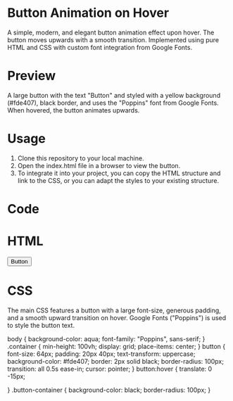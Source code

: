 # Button Animation on Hover

A simple, modern, and elegant button animation effect upon hover. The button moves upwards with a smooth transition. Implemented using pure HTML and CSS with custom font integration from Google Fonts.

# Preview

A large button with the text "Button" and styled with a yellow background (#fde407), black border, and uses the "Poppins" font from Google Fonts. When hovered, the button animates upwards.

# Usage

1. Clone this repository to your local machine.
2. Open the index.html file in a browser to view the button.
3. To integrate it into your project, you can copy the HTML structure and link to the CSS, or you can adapt the styles to your existing structure.

# Code

 # HTML

<div class="container">
    <div class="button-container">
        <button>Button</button>
    </div>
</div>

# CSS

The main CSS features a button with a large font-size, generous padding, and a smooth upward transition on hover. Google Fonts ("Poppins") is used to style the button text.

body {
    background-color: aqua;
    font-family: "Poppins", sans-serif;
}
.container {
    min-height: 100vh;
    display: grid;
    place-items: center;
}
button {
    font-size: 64px;
    padding: 20px 40px;
    text-transform: uppercase;
    background-color: #fde407;
    border: 2px solid black;
    border-radius: 100px;
    transition: all 0.5s ease-in;
    cursor: pointer;
}
button:hover {
  translate: 0 -15px;
  
}
.button-container {
    background-color: black;
    border-radius: 100px;
}
